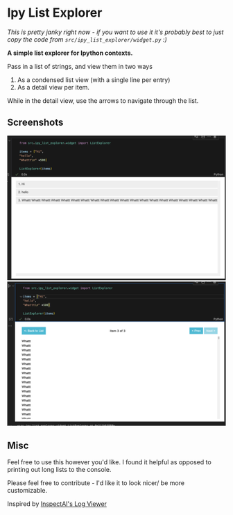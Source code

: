 # Ipy List Explorer

_This is pretty janky right now - if you want to use it it's probably best to just copy the code from `src/ipy_list_explorer/widget.py` :)_

**A simple list explorer for Ipython contexts.**

Pass in a list of strings, and view them in two ways

1. As a condensed list view (with a single line per entry)
2. As a detail view per item.

While in the detail view, use the arrows to navigate through the list.

## Screenshots

![Contains three items in a vertical stack. Gray buttons for each item](https://raw.githubusercontent.com/danielmccannsayles/ipy-list-explorer/refs/heads/main/public/list-view.png "List View")
![Detailed view of text for item 3. Shows scrollbar. Top menu has Back, Prev, Next buttons from Left to Right ](https://raw.githubusercontent.com/danielmccannsayles/ipy-list-explorer/refs/heads/main/public/detail-view.png "Detail View")

## Misc

Feel free to use this however you'd like.
I found it helpful as opposed to printing out long lists to the console.

Please feel free to contribute - I'd like it to look nicer/ be more customizable.

Inspired by [InspectAI's Log Viewer](https://inspect.aisi.org.uk/log-viewer.html)
